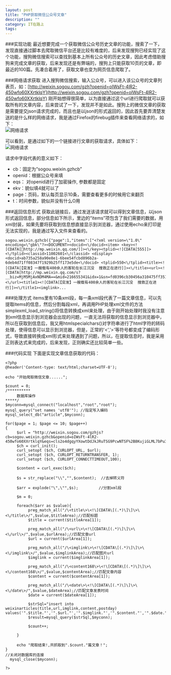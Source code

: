 ```yaml
---
layout: post
title: "PHP获取微信公众号文章"
description: ""
category: IT在路上
tags: 
---
```


###实现功能
最近想要完成一个获取微信公众号历史文章的功能，搜索了一下，发现直接通过脚本去爬取微信平台还是比较有难度的，后来发现搜狗已经实现了这个功能，搜狗微信搜索可以查找到基本上所有公众号的历史文章，因此考虑借助搜狗来完成文章的获取，后来发现还是有弊端的，搜狗上只能获取10页的文章，即最近的100篇。先凑合着用了，获取文章也变为网页信息爬取了。  

###网络请求获取
进入搜狗微信搜索，输入公众号，可以进入该公众号的文章列表页，如：[http://weixin.sogou.com/gzh?openid=oIWsFt-4lR2-450wfo60XXrtklqY](http://weixin.sogou.com/gzh?openid=oIWsFt-4lR2-450wfo60XXrtklqY)
刚开始想得很简单，以为直接通过这个url进行爬取就可以获取所有的文章内容，后来尝试了一下，发现并不是如此。搜狗上的微信文章的获取是需要提交json请求完成的，而且也是以json的形式返回的，因此首先要弄清楚发送的是什么样的网络请求，我是通过Firefox的firebug插件来查看网络请求的，如下：    
![网络请求](http://www.mojiaqin.cn/images/2015/0707/firebug1.png)

可以看到，是通过如下的一个链接进行文章的获取请求，具体如下：    
![网络请求](http://www.mojiaqin.cn/images/2015/0707/firebug2.png)  


请求中字段代表的意义如下：

- cb：固定为“sogou.weixin.gzhcb”
- openid：根据公众号来填
- eqs： 对openid进行了加密操作, 参数都是固定
- ekv：貌似填4就可以了
- page：页码，默认每页显示10条，需要查看更多的时候用它来翻页
- t：时间参数，貌似并没有什么O用

###返回信息形式
获取此链接后，通过发送该请求就可以得到文章信息，以json形式返回信息，部分信息如下所示，里边的“items”项包含了我们需要的数据，用xml封装，如果先要将获取到信息想直接显示到浏览器，通过使用echo来打印是无法实现的，我是通过写入文件来查看的。

	sogou.weixin.gzhcb({"page":1,"items":["<?xml version=\"1.0\" encoding=\"gbk\"?><DOCUMENT><docid><\/docid><item> <key><![CDATA[http://mp.weixin.qq.com/]]><\/key><tplid><![CDATA[555]]><\/tplid><classid>11002601<\/classid> <display> <docid>ab735a258a90e8e1-6bee54fcbd896b2a-6deb4d71ff08347f1929b25ff173e5de<\/docid> <tplid>550<\/tplid><title><![CDATA[【突发】一艘载有400余人的客轮在长江沉没  搜救正在进行]]><\/title><url><![CDATA[http://mp.weixin.qq.com/s?__biz=MjM5MjAxNDM4MA==&mid=216655341&idx=1&sn=fd0396cb30456a310475ff351e9fa975&3rd=MzA3MDU4NTYzMw==&scene=6#rd]]><\/url><title1><![CDATA[【突发】一艘载有400余人的客轮在长江沉没  搜救正在进行]]><\/title1><imglink>...

###处理方式
items里有10条xml段，每一条xml段代表了一篇文章信息，可以先提取items的信息，然后分割每段xml，再调用PHP处理xml文件的方法simplexml_load_string()将信息转换成xml来处理，由于刚开始处理时我没有注意到xml信息显示到浏览器会出现的问题，一直无法将获取的信息显示到浏览器中，所以在获取到信息后，我又用htmlspecialchars()对字符串进行了html字符的转码处理，使得信息可以显示到浏览器，但是，正常的'<','>'等符号都变成了编码形式，导致直接转换成xml形式来处理遇到了问题，所以，在提取信息时，我是采用正则表达式来完成的，后来发现，正则确实还比较简单一些。  

###代码实现
下面是实现文章信息获取的代码：

	<?php
	@header('Content-type: text/html;charset=UTF-8');
    
	echo "开始爬取微信文章......";
	
	$count = 0;
	/**********
	     数据库操作
	*****/
	$myconn=mysql_connect("localhost","root","root");
	mysql_query("set names 'utf8'"); //指定写入编码
	mysql_select_db("article",$myconn);
	    
	for($page = 1; $page <= 10; $page++)
	{
	     $url = "http://weixin.sogou.com/gzhjs?cb=sogou.weixin.gzhcb&openid=oIWsFt-4lR2-450wfo60XXrtklqY&eqs=cls2o4dgqyYXowtDdJkJRuTSG9PcwNTSF%2B8KujiGLML7bPu3Nc9gcwQOZa6WL7Ob44OuT&ekv=7&page=".$page."&t=1435421383410";
	     $ch = curl_init();
	     curl_setopt ($ch, CURLOPT_URL, $url);
	     curl_setopt ($ch, CURLOPT_RETURNTRANSFER, 1);
	     curl_setopt ($ch, CURLOPT_CONNECTTIMEOUT,100);
	    
	     $content = curl_exec($ch);
	
	     $s = str_replace("\\","",$content);  //去掉转义符
	
	     $arr = explode("\",\"",$s);         //分割xml段
	
	     $m = 0;
	    
	     foreach($arr as $value){
	          preg_match_all("/\<title\>\<!\[CDATA\[(.*)\]\]\>\<\/title\>/",$value,$titleArea);//匹配标题
	          $title = current($titleArea[1]);
	         
	          preg_match_all("/\<url\>\<!\[CDATA\[(.*)\]\]\>\<\/url\>/",$value,$urlArea);//匹配文章url
	          $url = current($urlArea[1]);
	         
	          preg_match_all("/\<imglink\>\<!\[CDATA\[(.*)\]\]\>\<\/imglink\>/",$value,$imglinkArea);//匹配图片url
	          $imglink = current($imglinkArea[1]);
	         
	          preg_match_all("/\<content168\>\<!\[CDATA\[(.*)\]\]\>\<\/content168\>/",$value,$contentArea);//匹配文章内容
	          $content = current($contentArea[1]);
	         
	          preg_match_all("/\<date\>\<!\[CDATA\[(.*)\]\]\>\<\/date\>/",$value,$dateArea);//匹配文章发表时间
	          $date = current($dateArea[1]);
	         
	          $strSql="insert into weixinarticles(title,url,imglink,content,postday) values('".$title."','".$url."','".$imglink."','".$content."','".$date."')";
	          $result=mysql_query($strSql,$myconn);
	         
	          $count++;
	         
	     }
	    
	     echo "爬取结束!,共抓取到".$count."篇文章！";
	}
	//关闭对数据库的连接
	  mysql_close($myconn);
	
	?>
